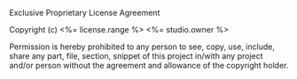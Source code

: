 Exclusive Proprietary License Agreement

Copyright (c) <%= license.range %> <%= studio.owner %>

Permission is hereby prohibited to any person to see, copy, use, include,
share any part, file, section, snippet of this project in/with any project
and/or person without the agreement and allowance of the copyright holder.
